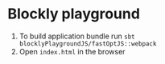 Blockly playground
==================


1. To build application bundle run `sbt blocklyPlaygroundJS/fastOptJS::webpack`
2. Open `index.html` in the browser

